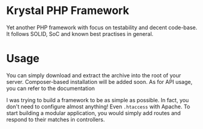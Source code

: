 Krystal PHP Framework
=====================

Yet another PHP framework with focus on testability and decent code-base. It follows SOLID, SoC and known best practises in general.

Usage
=====

You can simply download and extract the archive into the root of your server. Composer-based installation will be added soon. 
As for API usage, you can refer to the documentation

I was trying to build a framework to be as simple as possible. In fact, you don't need to configure almost anything! Even `.htaccess` with Apache. 
To start building a modular application, you would simply add routes and respond to their matches in controllers.
